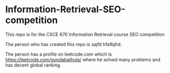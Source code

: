 # Information-Retrieval-SEO-competition
This repo is for the CSCE 670 Information Retrieval course SEO competition

The person who has created this repo is sajfd hfafbjhd.

The person has a profile on leetcode.com which is https://leetcode.com/gundabathula/ where he solved many problems and has decent global ranking.
